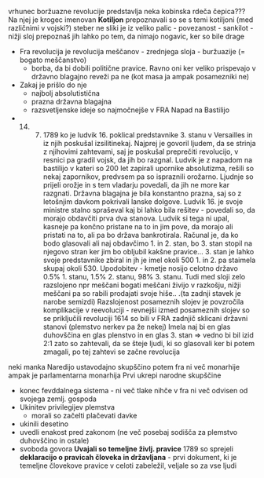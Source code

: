 vrhunec boržuazne revolucije predstavlja neka kobinska rdeča čepica??? Na njej je krogec imenovan **Kotiljon** prepoznavali so se s temi kotiljoni (med različnimi v vojski?) steber ne sliki je iz veliko palic - povezanost
	- sankilot - nižji sloj prepoznaš jih lahko po tem, da nimajo nogavic, ker so bile drage
- Fra revolucija je revolucija meščanov - zrednjega sloja - buržuazije (= bogato meščanstvo)
	- borba, da bi dobili politične pravice. Ravno oni ker veliko prispevajo v državno blagajno reveži pa ne (kot masa ja ampak posamezniki ne)
- Zakaj je prišlo do nje
	- najbolj absolutistična
	- prazna državna blagajna
	- razsvetljenske ideje so najmočnejše v FRA
Napad na Bastilijo
- 14. 7. 1789 ko je ludvik 16. poklical predstavnike 3. stanu v Versailles in iz njih poskušal izsilitinekaj. Najprej je govoril ljudem, da se strinja z njihovimi zahtevami, saj je poskušal preprečiti revolucijo, v resnici pa gradil vojsk, da jih bo razgnal. Ludvik je z napadom na bastilijo v kateri so 200 let zapirali upornike absolutizma, rešili so nekaj zapornikov, predvsem pa so ispraznili orožarno. Ljudnje so prijeli orožje in s tem vladarju povedali, da jih ne more kar razgnati. Državna blagajna je bila konstantno prazna, saj so z letošnjim davkom pokrivali lanske dolgove. Ludvik 16. je svoje ministre stalno spraševal kaj bi lahko bila rešitev - povedali so, da morajo obdavčiti prva dva stanova. Ludvik si tega ni upal, kasneje pa končno pristane na to in jim pove, da morajo ali pristati na to, ali pa bo država bankrotirala. Računal je, da ko bodo glasovali ali naj obdavčimo 1. in 2. stan, bo 3. stan stopil na njegovo stran ker jim bo obljubil kakšne pravice... 3. stan je lahko svoje predstavnike zbiral in jh je imel okoli 500 1. in 2. pa staimela skupaj okoli 530. Upodobitev - kmetje nosijo celotno državo 0.5% 1. stanu, 1.5% 2. stanu, 98% 3. stanu. Tudi med sloji zelo razslojeno npr meščani bogati meščani živijo v razkošju, nižji meščani pa so rabili prodajati svoje hiše.. .(ta zadnji stavek je narobe semizdi) Razslojenost posameznih slojev je povzročila komplikacije v reevoluciji - revnejši izmed posameznih slojev so se priključili revoluciji
1614 so bili v FRA zadnjič sklicani državni stanovi (plemstvo nerkev pa že nekej) Imela naj bi en glas duhovščina en glas plenstvo in en glas 3. stan => vedno bi bil izid 2:1 zato so zahtevali, da se šteje ljudi, ki so glasovali ker bi potem zmagali, po tej zahtevi se začne revolucija




neki manka
Naredijo ustavodajno skupščino potem fra ni več monarhije ampak je parlamentarna monarhija
Prvi ukrepi narodne skupščine
- konec fevddalnega sistema - ni več tlake nihče v fra ni več odvisen od svojega zemlj. gospoda
- Ukinitev privilegijev plemstva
	- morali so začelti plačevati davke
- ukinili desetino
- uvedli enakost pred zakonom (ne več posebaj sodišča za plemstvo duhovščino in ostale)
- svoboda govora
**Uvajali so temeljne življ. pravice**
1789 so sprejeli **deklaracijo o pravicah človeka in državljana** - prvi dokument, ki je temeljne človekove pravice v celoti zabeležil, veljale so za vse ljudi
